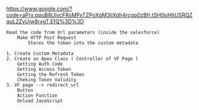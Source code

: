 https://www.google.com/?code=aPrx.ppuB8UlvcFRsMPxTZPoXgM3IjXdh4rcgp0zBfr.tSH0pHhUSRQZquL2ZyUjw8rxgT.EfQ%3D%3D

    Read the code from Url parameters (inside the salesforce)
        Make HTTP Post Request
            Stores the token into the custom metadata

    1. Create Custom Metadata
    2. Create an Apex Class ( Controller of VF Page )
        Getting Auth Code
        Getting Access Token
        Getting the Refresh Token
        Cheking Token Validity
    3. VF page --> redirect_url
        Button
        Action Function
        Onload JavaScript
        
